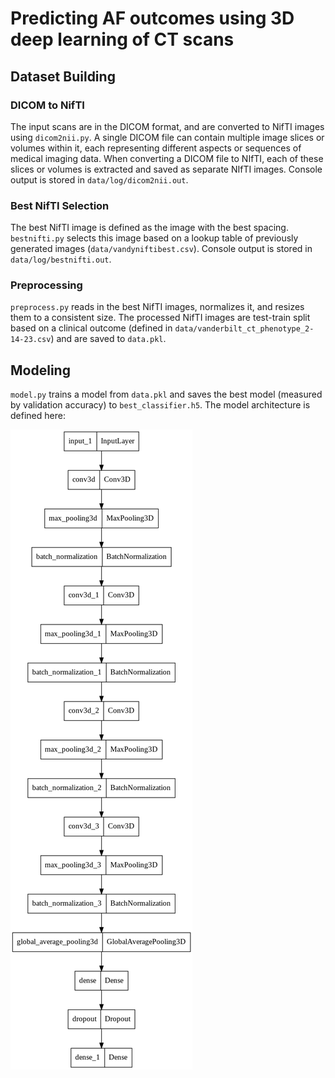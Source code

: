 # Predicting AF outcomes using 3D deep learning of CT scans

## Dataset Building
### DICOM to NifTI
The input scans are in the DICOM format, and are converted to NifTI images using `dicom2nii.py`. A single DICOM file can contain multiple image slices or volumes within it, each representing different aspects or sequences of medical imaging data. When converting a DICOM file to NIfTI, each of these slices or volumes is extracted and saved as separate NIfTI images. Console output is stored in `data/log/dicom2nii.out`.

### Best NifTI Selection
The best NifTI image is defined as the image with the best spacing. `bestnifti.py` selects this image based on a lookup table of previously generated images (`data/vandyniftibest.csv`). Console output is stored in `data/log/bestnifti.out`.

### Preprocessing
`preprocess.py` reads in the best NifTI images, normalizes it, and resizes them to a consistent size. The processed NifTI images are test-train split based on a clinical outcome (defined in `data/vanderbilt_ct_phenotype_2-14-23.csv`) and are saved to `data.pkl`. 

## Modeling
`model.py` trains a model from `data.pkl` and saves the best model (measured by validation accuracy) to `best_classifier.h5`. The model architecture is defined here:

![plot](./architecture.png)